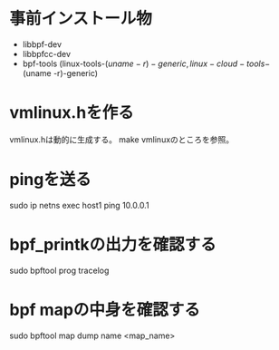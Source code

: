 # 事前インストール物
- libbpf-dev
- libbpfcc-dev
- bpf-tools (linux-tools-$(uname -r)-generic, linux-cloud-tools-$(uname -r)-generic)


# vmlinux.hを作る
vmlinux.hは動的に生成する。
make vmlinuxのところを参照。

# pingを送る
sudo ip netns exec host1 ping 10.0.0.1

# bpf_printkの出力を確認する
sudo bpftool prog tracelog

# bpf mapの中身を確認する
sudo bpftool map dump name <map_name>